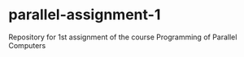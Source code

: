 # parallel-assignment-1
Repository for 1st assignment of the course Programming of Parallel Computers
